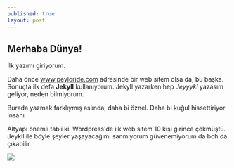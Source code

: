 ```yaml
---
published: true
layout: post
---
```





##  Merhaba Dünya!

İlk yazımı giriyorum.

Daha önce www.peyloride.com adresinde bir web sitem olsa da, bu başka. Sonuçta ilk defa **Jekyll** kullanıyorum. Jekyll yazarken hep _Jeyyykl_ yazasım geliyor, neden bilmiyorum.

Burada yazmak farklıymış aslında, daha bi öznel. Daha bi kuğul hissettiriyor insanı.

Altyapı önemli tabii ki. Wordpress'de ilk web sitem 10 kişi girince çökmüştü. Jeykll ile böyle şeyler yaşayacağımı sanmıyorum güvenemiyorum da boh da çıkabilir.

![]({{site.baseurl}}/http://peyloride.com/wp-content/uploads/85141-360x200.jpg)
